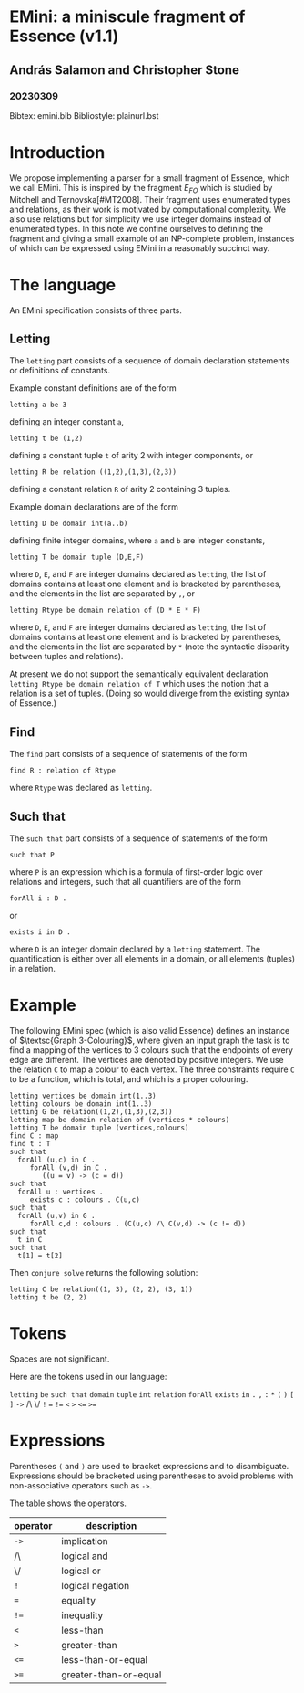 # EMini: a miniscule fragment of Essence (v1.1)
## András Salamon and Christopher Stone
### 20230309
Bibtex: emini.bib
Bibliostyle: plainurl.bst

# Introduction

We propose implementing a parser for a small fragment of Essence, which we call EMini.
This is inspired by the fragment $E_{FO}$ which is studied by Mitchell and Ternovska[#MT2008].
Their fragment uses enumerated types and relations, as their work is motivated by computational complexity.
We also use relations but for simplicity we use integer domains instead of enumerated types.
In this note we confine ourselves to defining the fragment and giving a small example of an NP-complete problem, instances of which can be expressed using EMini in a reasonably succinct way.


# The language

An EMini specification consists of three parts.

## Letting

The `letting` part consists of a sequence of domain declaration statements or definitions of constants.

Example constant definitions are of the form
```
letting a be 3
```
defining an integer constant `a`,
```
letting t be (1,2)
```
defining a constant tuple `t` of arity 2 with integer components, or
```
letting R be relation ((1,2),(1,3),(2,3))
```
defining a constant relation `R` of arity 2 containing 3 tuples.

Example domain declarations are of the form
```
letting D be domain int(a..b)
```
defining finite integer domains, where `a` and `b` are integer constants,
```
letting T be domain tuple (D,E,F)
```
where `D`, `E`, and `F` are integer domains declared as `letting`, the list of domains contains at least one element and is bracketed by parentheses, and the elements in the list are separated by `,`, or
```
letting Rtype be domain relation of (D * E * F)
```
where `D`, `E`, and `F` are integer domains declared as `letting`, the list of domains contains at least one element and is bracketed by parentheses, and the elements in the list are separated by `*` (note the syntactic disparity between tuples and relations).

At present we do not support the semantically equivalent declaration ``letting Rtype be domain relation of T`` which uses the notion that a relation is a set of tuples.
(Doing so would diverge from the existing syntax of Essence.)


## Find

The `find` part consists of a sequence of statements of the form
```
find R : relation of Rtype
```
where `Rtype` was declared as `letting`.


## Such that

The `such that` part consists of a sequence of statements of the form
```
such that P
```
where `P` is an expression which is a formula of first-order logic over relations and integers, such that all quantifiers are of the form
```
forAll i : D .
```
or
```
exists i in D .
```
where `D` is an integer domain declared by a `letting` statement.
The quantification is either over all elements in a domain, or all elements (tuples) in a relation.


# Example

The following EMini spec (which is also valid Essence) defines an instance of $\textsc{Graph 3-Colouring}$, where given an input graph the task is to find a mapping of the vertices to 3 colours such that the endpoints of every edge are different.
The vertices are denoted by positive integers.
We use the relation `C` to map a colour to each vertex.
The three constraints require `C` to be a function, which is total, and which is a proper colouring.
```
letting vertices be domain int(1..3)
letting colours be domain int(1..3)
letting G be relation((1,2),(1,3),(2,3))
letting map be domain relation of (vertices * colours)
letting T be domain tuple (vertices,colours)
find C : map
find t : T
such that
  forAll (u,c) in C .
     forAll (v,d) in C .
        ((u = v) -> (c = d))
such that
  forAll u : vertices .
     exists c : colours . C(u,c)
such that
  forAll (u,v) in G .
     forAll c,d : colours . (C(u,c) /\ C(v,d) -> (c != d))
such that
  t in C
such that
  t[1] = t[2]
```

Then `conjure solve` returns the following solution:
```
letting C be relation((1, 3), (2, 2), (3, 1))
letting t be (2, 2)
```


# Tokens

Spaces are not significant.

Here are the tokens used in our language:

`letting`
`be`
`such that`
`domain`
`tuple`
`int`
`relation`
`forAll`
`exists`
`in`
`.`
`,`
`:`
`*`
`(`
`)`
`[`
`]`
`->`
/\\
\\/
`!`
`=`
`!=`
`<`
`>`
`<=`
`>=`


# Expressions

Parentheses `(` and `)` are used to bracket expressions and to disambiguate.
Expressions should be bracketed using parentheses to avoid problems with non-associative operators such as `->`.

The table shows the operators.

| operator    | description           |
| ----------- | --------------------- |
| `->`        | implication           |
| /\\         | logical and           |
| \\/         | logical or            |
| `!`         | logical negation      |
| `=`         | equality              |
| `!=`        | inequality            |
| `<`         | less-than             |
| `>`         | greater-than          |
| `<=`        | less-than-or-equal    |
| `>=`        | greater-than-or-equal |

